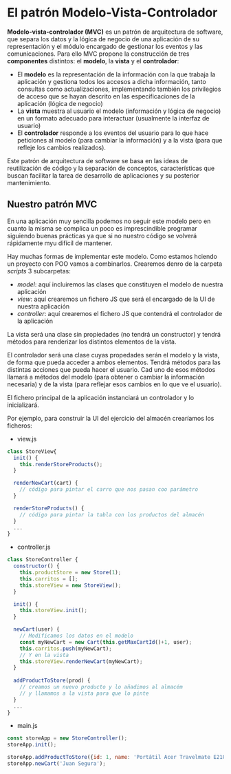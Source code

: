 # El patrón Modelo-Vista-Controlador
**Modelo-vista-controlador (MVC)** es un patrón de arquitectura de software, que separa los datos y la lógica de negocio de una aplicación de su representación y el módulo encargado de gestionar los eventos y las comunicaciones. Para ello MVC propone la construcción de tres **componentes** distintos: el **modelo**, la **vista** y el **controlador**:
- El **modelo** es la representación de la información con la que trabaja la aplicación y gestiona todos los accesos a dicha información, tanto consultas como actualizaciones, implementando también los privilegios de acceso que se hayan descrito en las especificaciones de la aplicación (lógica de negocio)
- La **vista** muestra al usuario el modelo (información y lógica de negocio) en un formato adecuado para interactuar (usualmente la interfaz de usuario)
- El **controlador** responde a los eventos del usuario para lo que hace peticiones al modelo (para cambiar la información) y a la vista (para que refleje los cambios realizados).

Este patrón de arquitectura de software se basa en las ideas de reutilización de código y la separación de conceptos, características que buscan facilitar la tarea de desarrollo de aplicaciones y su posterior mantenimiento.

## Nuestro patrón MVC
En una aplicación muy sencilla podemos no seguir este modelo pero en cuanto la misma se complica un poco es imprescindible programar siguiendo buenas prácticas ya que si no nuestro código se volverá rápidamente myu difícil de mantener.

Hay muchas formas de implementar este modelo. Como estamos hciendo un proyecto con POO vamos a combinarlos. Crearemos denro de la carpeta _scripts_ 3 subcarpetas:
- _model_: aquí incluiremos las clases que constituyen el modelo de nuestra aplicación
- _view_: aquí crearemos un fichero JS que será el encargado de la UI de nuestra aplicación
- _controller_: aquí crearemos el fichero JS que contendrá el controlador de la aplicación

La vista será una clase sin propiedades (no tendrá un constructor) y tendrá métodos para renderizar los distintos elementos de la vista.

El controlador será una clase cuyas propedades serán el modelo y la vista, de forma que pueda acceder a ambos elementos. Tendrá métodos para las distintas acciones que pueda hacer el usuario. Cad uno de esos métodos llamará a métodos del modelo (para obtener o cambiar la información necesaria) y de la vista (para reflejar esos cambios en lo que ve el usuario).

El fichero principal de la aplicación instanciará un controlador y lo inicializará.

Por ejemplo, para construir la UI del ejercicio del almacén crearíamos los ficheros:
- view.js
```javascript
class StoreView{
  init() {
    this.renderStoreProducts();
  }

  renderNewCart(cart) {
    // código para pintar el carro que nos pasan coo parámetro
  }

  renderStoreProducts() {
    // código para pintar la tabla con los productos del almacén
  }
  ...
}
```

- controller.js
```javascript
class StoreController {
  constructor() {
    this.productStore = new Store(1);
    this.carritos = [];
    this.storeView = new StoreView();
  }

  init() {
    this.storeView.init();
  }

  newCart(user) {
    // Modificamos los datos en el modelo
    const myNewCart = new Cart(this.getMaxCartId()+1, user);
    this.carritos.push(myNewCart);
    // Y en la vista
    this.storeView.renderNewCart(myNewCart);	
  }
	
  addProductToStore(prod) {
    // creamos un nuevo producto y lo añadimos al almacém
    // y llamamos a la vista para que lo pinte
  }
  ...
}
```

- main.js
```javascript
const storeApp = new StoreController();
storeApp.init();

storeApp.addProductToStore({id: 1, name: 'Portátil Acer Travelmate E2100', price: 523.12})
storeApp.newCart('Juan Segura');
```

